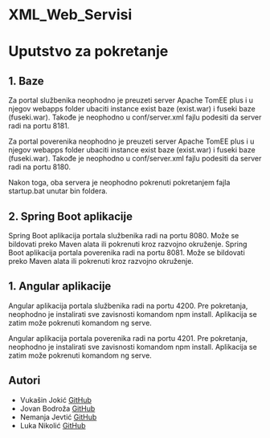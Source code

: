 # XML_Web_Servisi

# Uputstvo za pokretanje

## 1. Baze
Za portal službenika neophodno je preuzeti server Apache TomEE plus i u njegov webapps folder ubaciti instance exist baze (exist.war) i fuseki baze (fuseki.war).
Takođe je neophodno u conf/server.xml fajlu podesiti da server radi na portu 8181.

Za portal poverenika neophodno je preuzeti server Apache TomEE plus i u njegov webapps folder ubaciti instance exist baze (exist.war) i fuseki baze (fuseki.war).
Takođe je neophodno u conf/server.xml fajlu podesiti da server radi na portu 8180.

Nakon toga, oba servera je neophodno pokrenuti pokretanjem fajla startup.bat unutar bin foldera.


## 2. Spring Boot aplikacije
Spring Boot aplikacija portala službenika radi na portu 8080. Može se bildovati preko Maven alata ili pokrenuti kroz razvojno okruženje.
Spring Boot aplikacija portala poverenika radi na portu 8081. Može se bildovati preko Maven alata ili pokrenuti kroz razvojno okruženje.


## 1. Angular aplikacije
Angular aplikacija portala službenika radi na portu 4200. Pre pokretanja, neophodno je instalirati sve zavisnosti komandom npm install. Aplikacija se zatim može pokrenuti komandom ng serve.

Angular aplikacija portala poverenika radi na portu 4201. Pre pokretanja, neophodno je instalirati sve zavisnosti komandom npm install. Aplikacija se zatim može pokrenuti komandom ng serve.


## Autori

* Vukašin Jokić [GitHub](https://github.com/vujko)
* Jovan Bodroža [GitHub](https://github.com/roza44/)
* Nemanja Jevtić [GitHub](https://github.com/njevtic22)
* Luka Nikolić [GitHub](https://github.com/lukanikolic98)
